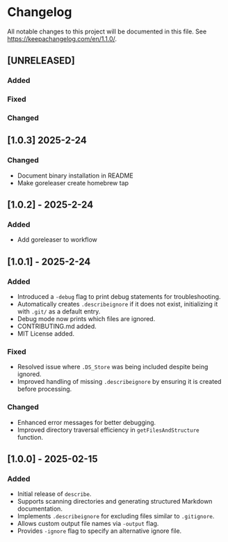 # Changelog

All notable changes to this project will be documented in this file. See https://keepachangelog.com/en/1.1.0/.

## [UNRELEASED]
### Added

### Fixed

### Changed

## [1.0.3] 2025-2-24
### Changed
- Document binary installation in README
- Make goreleaser create homebrew tap

## [1.0.2] - 2025-2-24
### Added
- Add goreleaser to workflow

## [1.0.1] - 2025-2-24
### Added
- Introduced a `-debug` flag to print debug statements for troubleshooting.
- Automatically creates `.describeignore` if it does not exist, initializing it with `.git/` as a default entry.
- Debug mode now prints which files are ignored.
- CONTRIBUTING.md added.
- MIT License added.

### Fixed
- Resolved issue where `.DS_Store` was being included despite being ignored.
- Improved handling of missing `.describeignore` by ensuring it is created before processing.

### Changed
- Enhanced error messages for better debugging.
- Improved directory traversal efficiency in `getFilesAndStructure` function.

## [1.0.0] - 2025-02-15
### Added
- Initial release of `describe`.
- Supports scanning directories and generating structured Markdown documentation.
- Implements `.describeignore` for excluding files similar to `.gitignore`.
- Allows custom output file names via `-output` flag.
- Provides `-ignore` flag to specify an alternative ignore file.

